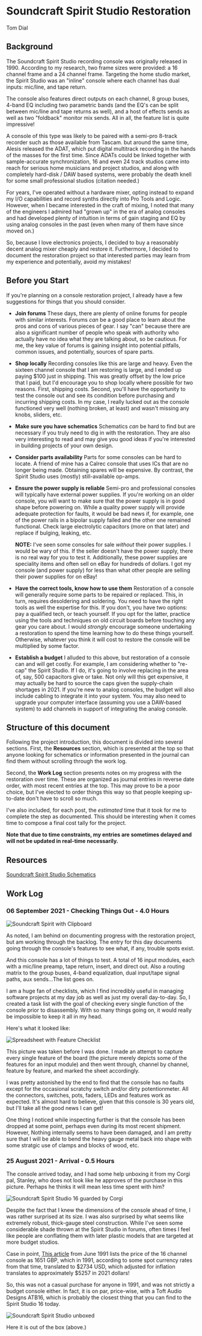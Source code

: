 # Soundcraft Spirit Studio Restoration

Tom Dial

## Background

The Soundcraft Spirit Studio recording console was originally released in 1990.
According to my research, two frame sizes were provided: a 16 channel frame
and a 24 channel frame. Targeting the home studio market, the Spirit Studio was
an "inline" console where each channel has dual inputs: mic/line, and tape
return.

The console also features direct outputs on each channel, 8 group buses, 4-band
EQ including two parametric bands (and the EQ's can be split between mic/line
and tape returns as well), and a host of effects sends as well as two
"foldback" monitor mix sends. All in all, the feature list is quite impressive!

A console of this type was likely to be paired with a semi-pro 8-track recorder
such as those available from Tascam. but around the same time, Alesis released
the ADAT, which put digital multitrack recording in the hands of the masses for
the first time. Since ADATs could be linked together with sample-accurate
synchronization, 16 and even 24 track studios came into reach for serious home
musicians and project studios, and along with completely hard-disk / DAW based
systems, were probably the death knell for some small professional
studios (citation needed.)

For years, I've operated without a hardware mixer, opting instead to expand my
I/O capabilities and record synths directly into Pro Tools and Logic. However,
when I became interested in the craft of mixing, I noted that many of the
engineers I admired had "grown up" in the era of analog consoles and had
developed plenty of intuition in terms of gain staging and EQ by using analog
consoles in the past (even when many of them have since moved on.)

So, because I love electronics projects, I decided to buy a reasonably decent
analog mixer cheaply and restore it. Furthermore, I decided to document the
restoration project so that interested parties may learn from my experience
and potentially, avoid my mistakes!

## Before you Start

If you're planning on a console restoration project, I already have a few
suggestions for things that you should consider.

* **Join forums**  These days, there are plenty of online forums for people
  with similar interests. Forums *can* be a good place to learn about the
  pros and cons of various pieces of gear. I say "can" because there are
  also a significant number of people who speak with authority who actually
  have no idea what they are talking about, so be cautious. For me, the key
  value of forums is gaining insight into potential pitfalls, common
  issues, and potentially, sources of spare parts.

* **Shop locally**  Recording consoles like this are large and
  heavy. Even the sixteen channel console that I am restoring is large,
  and I ended up paying $100 just in shipping. This was greatly offset by
  the low price that I paid, but I'd encourage you to shop locally where
  possible for two reasons. First, shipping costs. Second, you'll have
  the opportunity to test the console out and see its condition before
  purchasing and incurring shipping costs. In my case, I really lucked
  out as the console functioned very well (nothing broken, at least) and
  wasn't missing any knobs, sliders, etc.

* **Make sure you have schematics** Schematics *can* be hard to find but
  are necessary if you truly need to dig in with the restoration. They are
  also very interesting to read and may give you good ideas if you're
  interested in building projects of your own design.

* **Consider parts availability**  Parts for some consoles can be hard to
  locate. A friend of mine has a Calrec console that uses ICs that are
  no longer being made. Obtaining spares will be expensive. By contrast,
  the Spirit Studio uses (mostly) still-available op-amps.

* **Ensure the power supply is reliable**  Semi-pro and professional
  consoles will typically have external power supplies. If you're working
  on an older console, you will want to make sure that the power supply is
  in good shape before powering on. While a quality power supply will
  provide adequate protection for faults, it would be bad news if, for
  example, one of the power rails in a bipolar supply failed and the
  other one remained functional. Check large electrolytic capacitors
  (more on that later) and replace if bulging, leaking, etc. 

  **NOTE:** I've seen some consoles for sale *without* their power
  supplies. I would be wary of this. If the seller doesn't have the power
  supply, there is no real way for you to test it. Additionally, these
  power supplies are speciality items and often sell on eBay for
  hundreds of dollars. I got my console (and power supply) for less than
  what other people are selling their power supplies for on eBay!

* **Have the correct tools, know how to use them**  Restoration of a
  console will generally require some parts to be repaired or replaced.
  This, in turn, requires desoldering and soldering. You need to have
  the right tools as well the expertise for this. If you don't, you have
  two options: pay a qualified tech, or teach yourself. If you opt for
  the latter, practice using the tools and techniques on old circuit
  boards before touching any gear you care about. I would *strongly*
  encourage someone undertaking a restoration to spend the time learning
  how to do these things yourself. Otherwise, whatever you think it
  will cost to restore the console will be multiplied by some factor.

* **Establish a budget**  I alluded to this above, but restoration of
  a console can and will get costly. For example, I am considering
  whether to "re-cap" the Spirit Studio. If I do, it's going to involve
  replacing in the area of, say, 500 capacitors give or take. Not only
  will this get expensive, it may actually be hard to source the caps
  given the supply-chain shortages in 2021.  If you're new to analog
  consoles, the budget will also include cabling to integrate it into
  your system. You may also need to upgrade your computer interface
  (assuming you use a DAW-based system) to add channels in support of
  integrating the analog console.

## Structure of this document

Following the project introduction, this document is divided into several
sections. First, the **Resources** section, which is presented at the top so
that anyone looking for schematics or information presented in the journal
can find them without scrolling through the work log.

Second, the **Work Log** section presents notes on my progress with the
restoration over time. These are organized as journal entries in reverse date
order, with most recent entries at the top. This may prove to be a poor
choice, but I've elected to order things this way so that people keeping
up-to-date don't have to scroll so much.

I've also included, for each post, the *estimated* time that it took for me
to complete the step as documented. This should be interesting when it comes
time to compose a final cost tally for the project.

**Note that due to time constraints, my entries are sometimes delayed and
will not be updated in real-time necessarily.**

## Resources
[Soundcraft Spirit Studio Schematics](assets/soundcraft-spirit-studio-schematics.pdf)

## Work Log

### 06 September 2021 - Checking Things Out - 4.0 Hours

![Soundcraft Spirit with Clipboard](assets/checklist-1.jpg)

As noted, I am behind on documenting progress with the restoration project,
but am working through the backlog. The entry for this day documents going
through the console's features to see what, if any, trouble spots exist.

And this console has a lot of things to test. A total of 16 input modules,
each with a mic/line preamp, tape return, insert, and direct out. Also a
routing matrix to the group buses, 4-band equalization, dual input/tape
signal paths, aux sends...The list goes on.

I am a huge fan of checklists, which I find incredibly useful in managing
software projects at my day job as well as just my overall day-to-day. So, I
created a task list with the goal of checking every single function of the
console prior to disassembly. With so many things going on, it would really
be impossible to keep it all in my head. 

Here's what it looked like:

![Spreadsheet with Feature Checklist](assets/checklist-2.jpg)

This picture was taken before I was done. I made an attempt to capture
every single feature of the board (the picture merely depicts some of the
features for an input module) and then went through, channel by channel,
feature by feature, and marked the sheet accordingly.

I was pretty astonished by the end to find that the console has no faults
except for the occasional scratchy switch and/or dirty potentionmeter. All
the connectors, switches, pots, faders, LEDs and features work as
expected. It's almost hard to believe, given that this console is 30 years
old, but I'll take all the good news I can get!

One thing I noticed while inspecting further is that the console has been
dropped at some point, perhaps even during its most recent shipment. However,
Nothing internally seems to have been damaged, and I am pretty sure that I
will be able to bend the heavy gauge metal back into shape with some
stratgic use of clamps and blocks of wood, etc.


### 25 August 2021 - Arrival - 0.5 Hours

The console arrived today, and I had some help unboxing it from my Corgi pal,
Stanley, who does not look like he approves of the purchase in this picture.
Perhaps he thinks it will mean less time spent with him?

![Soundcraft Spirit Studio 16 guarded by Corgi](assets/unboxing.jpg)

Despite the fact that I knew the dimensions of the console ahead of time, I was
rather surprised at its size. I was also surprised by what seems like extremely
robust, thick-gauge steel construction. While I've seen some considerable shade
thrown at the Spirit Studio in forums, often times I feel like people are
conflating them with later plastic models that are targeted at more budget
studios. 

Case in point, [This article](http://www.muzines.co.uk/articles/soundcraft-spirit-studio/827)
from June 1991 lists the price of the 16 channel console as 1651 GBP, which in
1991, according to some spot currency rates from that time, translated to $2734
USD, which adjusted for inflation translates to approximately $5257 in 2021
dollars!

So, this was not a casual purchase for anyone in 1991, and was not strictly a
budget console either. In fact, it is on par, price-wise, with a Toft Audio
Designs ATB16, which is probably the closest thing that you can find to the
Spirit Studio 16 today.

![Soundcraft Spirit Studio unboxed](assets/unboxed.jpg)

Here it is out of the box (above.)  

